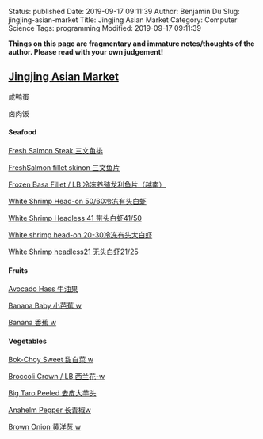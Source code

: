 Status: published
Date: 2019-09-17 09:11:39
Author: Benjamin Du
Slug: jingjing-asian-market
Title: Jingjing Asian Market
Category: Computer Science
Tags: programming
Modified: 2019-09-17 09:11:39

**Things on this page are fragmentary and immature notes/thoughts of the author. Please read with your own judgement!**


## [Jingjing Asian Market](https://jingjingmarket.com/)

咸鸭蛋

卤肉饭

#### Seafood

[Fresh Salmon Steak 三文鱼排](https://jingjingmarket.com/catalog/9/product/11548)

[FreshSalmon fillet skinon 三文鱼片](https://jingjingmarket.com/catalog/9/product/11568)

[Frozen Basa Fillet / LB 冷冻养殖龙利鱼片（越南）](https://jingjingmarket.com/catalog/9/product/11648)

[White Shrimp Head-on 50/60冷冻有头白虾](https://jingjingmarket.com/catalog/9/product/11532)

[White Shrimp Headless 41 带头白虾41/50](https://jingjingmarket.com/catalog/9/product/78)

[White shrimp head-on 20-30冷冻有头大白虾](https://jingjingmarket.com/catalog/9/product/12302)

[White Shrimp headless21 无头白虾21/25](https://jingjingmarket.com/catalog/9/product/79)

#### Fruits

[Avocado Hass 牛油果](https://jingjingmarket.com/catalog/12/product/193)

[Banana Baby 小芭蕉 w](https://jingjingmarket.com/catalog/12/product/12173)

[Banana 香蕉 w](https://jingjingmarket.com/catalog/12/product/12174)

#### Vegetables

[Bok-Choy Sweet 甜白菜 w](https://jingjingmarket.com/catalog/26/product/12176)

[Broccoli Crown / LB 西兰花-w](https://jingjingmarket.com/catalog/26/product/12303)

[Big Taro Peeled 去皮大芋头](https://jingjingmarket.com/catalog/10/product/12455)

[Anahelm Pepper 长青椒w](https://jingjingmarket.com/catalog/26/product/12171)

[Brown Onion 黄洋葱 w](https://jingjingmarket.com/catalog/26/product/12177)


